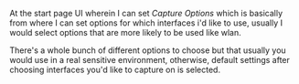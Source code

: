 
At the start page UI wherein I can set *Capture Options* which is basically from where I can set options for which interfaces i'd like to use, usually I would select options that are more likely to be used like wlan. 

There's a whole bunch of different options to choose but that usually you would use in a real sensitive environment, otherwise, default settings after choosing interfaces you'd like to capture on is selected.

